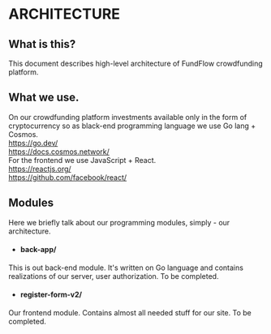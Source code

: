 # ARCHITECTURE

## What is this?
This document describes high-level architecture of FundFlow crowdfunding platform.

## What we use.
On our crowdfunding platform investments available only in the form of cryptocurrency so as black-end programming language we use Go lang + Cosmos. <br />
https://go.dev/ <br />
https://docs.cosmos.network/ <br />
For the frontend we use JavaScript + React. <br />
https://reactjs.org/ <br />
https://github.com/facebook/react/ <br />

## Modules
Here we briefly talk about our programming modules, simply - our architecture.

* #### back-app/
This is out back-end module. It's written on Go language and contains realizations of our server, user authorization. To be completed.

* #### register-form-v2/
Our frontend module. Contains almost all needed stuff for our site. To be completed.
